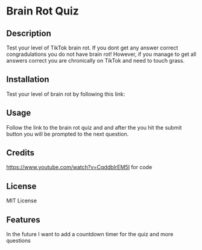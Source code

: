 # Brain Rot Quiz

## Description

Test your level of TikTok brain rot. If you dont get any answer correct congradulations you do not have brain rot! However, if you manage to get all answers correct you are chronically on TikTok and need to touch grass.

## Installation

 Test your level of brain rot by following this link: 
## Usage
Follow the link to the brain rot quiz and and after the you hit the submit button you will be prompted to the next question.
## Credits
https://www.youtube.com/watch?v=CqddbIrEM5I for code


## License

MIT License

## Features

In the future I want to add a countdown timer for the quiz and more questions
